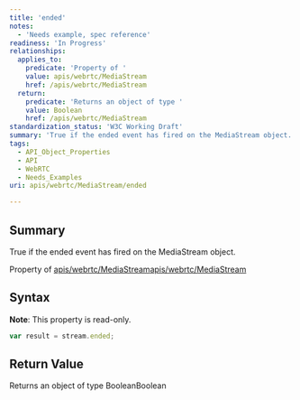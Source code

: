 ```yaml
---
title: 'ended'
notes:
  - 'Needs example, spec reference'
readiness: 'In Progress'
relationships:
  applies_to:
    predicate: 'Property of '
    value: apis/webrtc/MediaStream
    href: /apis/webrtc/MediaStream
  return:
    predicate: 'Returns an object of type '
    value: Boolean
    href: /apis/webrtc/MediaStream
standardization_status: 'W3C Working Draft'
summary: 'True if the ended event has fired on the MediaStream object.'
tags:
  - API_Object_Properties
  - API
  - WebRTC
  - Needs_Examples
uri: apis/webrtc/MediaStream/ended

---
```

## Summary

True if the ended event has fired on the MediaStream object.

Property of [apis/webrtc/MediaStream](/apis/webrtc/MediaStream)[apis/webrtc/MediaStream](/apis/webrtc/MediaStream)

## Syntax

**Note**: This property is read-only.

``` js
var result = stream.ended;
```

## Return Value

Returns an object of type BooleanBoolean

